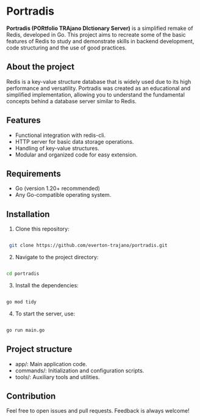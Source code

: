 # Portradis

**Portradis (PORtfolio TRAjano DIctionary Server)** is a simplified remake of Redis, developed in Go. This project aims to recreate some of the basic features of Redis to study and demonstrate skills in backend development, code structuring and the use of good practices.

## About the project

Redis is a key-value structure database that is widely used due to its high performance and versatility. Portradis was created as an educational and simplified implementation, allowing you to understand the fundamental concepts behind a database server similar to Redis.

## Features

- Functional integration with redis-cli.
- HTTP server for basic data storage operations.
- Handling of key-value structures.
- Modular and organized code for easy extension.

## Requirements

- Go (version 1.20+ recommended)
- Any Go-compatible operating system.

## Installation

1. Clone this repository:
  ```bash

   git clone https://github.com/everton-trajano/portradis.git
```
2. Navigate to the project directory:
  ```bash

  cd portradis
  ```
3. Install the dependencies:
  ```bash

  go mod tidy
  ```
4. To start the server, use:
  ```bash

  go run main.go
  ```

## Project structure

   * app/: Main application code.
   * commands/: Initialization and configuration scripts.
   * tools/: Auxiliary tools and utilities.

## Contribution

Feel free to open issues and pull requests. Feedback is always welcome!
